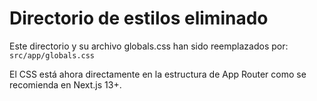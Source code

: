 # Directorio de estilos eliminado

Este directorio y su archivo globals.css han sido reemplazados por:
`src/app/globals.css`

El CSS está ahora directamente en la estructura de App Router como se recomienda en Next.js 13+.
